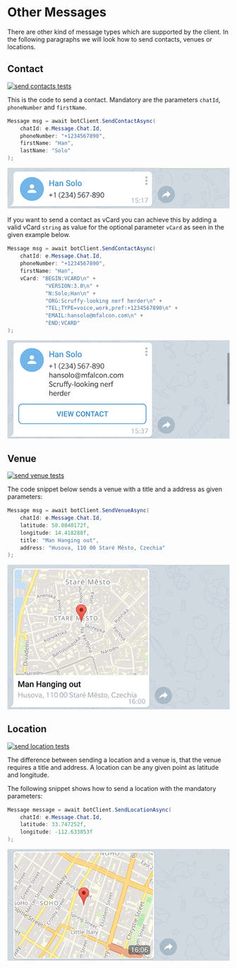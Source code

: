 # Other Messages

There are other kind of message types which are supported by the client. In the following paragraphs we will look how to send contacts, venues or locations.

## Contact

[![send contacts tests](https://img.shields.io/badge/Examples-Contact-green.svg?style=flat-square)](https://github.com/TelegramBots/Telegram.Bot/blob/master/test/Telegram.Bot.Tests.Integ/Sending%20Messages/SendingContactMessageTests.cs)

This is the code to send a contact. Mandatory are the parameters `chatId`, `phoneNumber` and `firstName`.

```c#
Message msg = await botClient.SendContactAsync(
    chatId: e.Message.Chat.Id,
    phoneNumber: "+1234567890",
    firstName: "Han",
    lastName: "Solo"
);
```

![send contact](../docs/shot-contact.jpg)

If you want to send a contact as vCard you can achieve  this by adding a valid vCard `string` as value for the optional parameter `vCard` as seen in the given example below. 

```c#
Message msg = await botClient.SendContactAsync(
    chatId: e.Message.Chat.Id,
    phoneNumber: "+1234567890",
    firstName: "Han",
    vCard: "BEGIN:VCARD\n" +
            "VERSION:3.0\n" +
            "N:Solo;Han\n" +
            "ORG:Scruffy-looking nerf herder\n" +
            "TEL;TYPE=voice,work,pref:+1234567890\n" +
            "EMAIL:hansolo@mfalcon.com\n" +
            "END:VCARD"
);
```

![send vcard](../docs/shot-contact_vcard.jpg)

## Venue

[![send venue tests](https://img.shields.io/badge/Examples-Venue-green.svg?style=flat-square)](https://github.com/TelegramBots/Telegram.Bot/blob/master/test/Telegram.Bot.Tests.Integ/Sending%20Messages/SendingVenueMessageTests.cs)

The code snippet below sends a venue with a title and a address as given parameters:

```c#
Message msg = await botClient.SendVenueAsync(
    chatId: e.Message.Chat.Id,
    latitude: 50.0840172f,
    longitude: 14.418288f,
    title: "Man Hanging out",
    address: "Husova, 110 00 Staré Město, Czechia"
);
```

![send contact](../docs/shot-venue.jpg)

## Location

[![send location tests](https://img.shields.io/badge/Examples-Location-green.svg?style=flat-square)](https://github.com/TelegramBots/Telegram.Bot/blob/master/test/Telegram.Bot.Tests.Integ/Sending%20Messages/SendingVenueMessageTests.cs)

The difference between sending a location and a venue is, that the venue requires a title and address. A location can be any given point as latitude and longitude.

The following snippet shows how to send a location with the mandatory parameters:

```c#
Message message = await botClient.SendLocationAsync(
    chatId: e.Message.Chat.Id,
    latitude: 33.747252f,
    longitude: -112.633853f
);
```

![send contact](../docs/shot-location.jpg)
